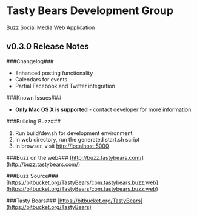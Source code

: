 Tasty Bears Development Group
=========================
Buzz Social Media
Web Application


v0.3.0 Release Notes
-------------------

###Changelog###
* Enhanced posting functionality
* Calendars for events
* Partial Facebook and Twitter integration

###Known Issues###
* __Only Mac OS X is supported__ - contact developer for more information

###Building Buzz###
1. Run build/dev.sh for development environment
1. In web directory, run the generated start.sh script
1. In browser, visit [http://localhost:5000](http://localhost:5000)

###Buzz on the web###
[http://buzz.tastybears.com/](http://buzz.tastybears.com/)

###Buzz Source###
[https://bitbucket.org/TastyBears/com.tastybears.buzz.web](https://bitbucket.org/TastyBears/com.tastybears.buzz.web)

###Tasty Bears###
[https://bitbucket.org/TastyBears](https://bitbucket.org/TastyBears)
